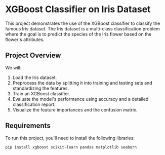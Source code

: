 # XGBoost Classifier on Iris Dataset

This project demonstrates the use of the XGBoost classifier to classify the famous Iris dataset. The Iris dataset is a multi-class classification problem where the goal is to predict the species of the Iris flower based on the flower's attributes.

## Project Overview

We will:
1. Load the Iris dataset.
2. Preprocess the data by splitting it into training and testing sets and standardizing the features.
3. Train an XGBoost classifier.
4. Evaluate the model's performance using accuracy and a detailed classification report.
5. Visualize the feature importances and the confusion matrix.

## Requirements

To run this project, you'll need to install the following libraries:

```bash
pip install xgboost scikit-learn pandas matplotlib seaborn

